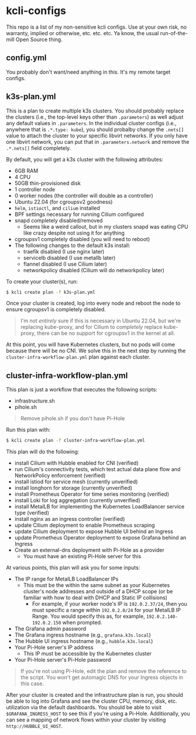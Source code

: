 # kcli-configs

This repo is a list of my non-sensitive kcli configs.  Use at
your own risk, no warranty, implied or otherwise, etc. etc. etc.  Ya
know, the usual run-of-the-mill Open Source thing.

## config.yml

You probably don't want/need anything in this.  It's my remote target
configs.

## k3s-plan.yml

This is a plan to create multiple k3s clusters.  You should probably
replace the clusters (i.e., the top-level keys other than `.parameters`)
as well adjust any default values in `.parameters`.  In the individual
cluster configs (i.e., anywhere that is `.*.type: kube`), you should
probalby change the `.nets[]` value to attach the cluster to your
specific libvirt networks.  If you only have one libvirt network, you
can put that in `.parameters.network` and remove the `.*.nets[]` field
completely.

By default, you will get a k3s cluster with the following attributes:
* 6GB RAM
* 4 CPU
* 50GB thin-provisioned disk
* 1 controller node
* 0 worker nodes (the controller will double as a controller)
* Ubuntu 22.04 (for cgroupsv2 goodness)
* `helm`, `istioctl`, and `cilium` installed
* BPF settings necessary for running Cilium configured
* snapd completely disabled/removed
  * Seems like a weird callout, but in my clusters snapd was eating CPU
    like crazy despite not using it for anything
* cgroupsv1 completely disabled (you will need to reboot)
* The following changes to the default k3s install:
  * traefik disabled (I use nginx later)
  * servicelb disabled (I use metallb later)
  * flannel disabled (I use Cilium later)
  * networkpolicy disabled (Cilium will do networkpolicy later)

To create your cluster(s), run:

```bash
$ kcli create plan -f k3s-plan.yml
```

Once your cluster is created, log into every node and reboot the node to
ensure cgroupsv1 is completely disabled.

> I'm not _entirely_ sure if this is necessary in Ubuntu 22.04, but
> we're replacing kube-proxy, and for Cilium to _completely_ replace
> kube-proxy, there can be no support for cgroupsv1 in the kernel at
> all.

At this point, you will have Kubernetes clusters, but no pods will come
because there will be no CNI.  We solve this in the next step by running
the `cluster-infra-workflow-plan.yml` plan against each cluster.

## cluster-infra-workflow-plan.yml

This plan is just a workflow that executes the following scripts:

* infrastructure.sh
* pihole.sh

> Remove pihole.sh if you don't have Pi-Hole

Run this plan with:

```bash
$ kcli create plan -f cluster-infra-workflow-plan.yml
```

This plan will do the following:

* install Cilium with Hubble enabled for CNI (verified)
* run Cilium's connectivity tests, which test actual data plane flow
  and NetworkPolicy enforcement (verified)
* install istiod for service mesh (currently unverified)
* install longhorn for storage (currently unverified)
* install Prometheus Operator for time series monitoring (verified)
* install Loki for log aggregation (currently unverified)
* install MetalLB for implementing the Kubernetes LoadBalancer service
  type (verified)
* install nginx as an ingress controller (verified)
* update Cilium deployment to enable Prometheus scraping
* update Cilium deployment to expose Hubble UI behind an Ingress
* update Prometheus Operator deployment to expose Grafana behind an
  Ingress
* Create an external-dns deployment with Pi-Hole as a provider
  * You must have an existing Pi-Hole server for this

At various points, this plan will ask you for some inputs:

* The IP range for MetalLB LoadBalancer IPs
  * This must be the within the same subnet as your Kubernetes cluster's
    node addresses and outside of a DHCP scope (or be familiar with how
    to deal with DHCP and Static IP collisions)
    * For example, if your worker node's IP is `192.0.2.37/24`, then you
      must specific a range within `192.0.2.0/24` for your MetalLB IP
      Range.  You would specify this as, for example,
      `192.0.2.140-192.0.2.150` when prompted.
* The Grafana admin password
* The Grafana ingress hostname (e.g., `grafana.k3s.local`)
* The Hubble UI ingress hostname (e.g., `hubble.k3s.local`)
* Your Pi-Hole server's IP address
  * This IP must be accessible by the Kubernetes cluster
* Your Pi-Hole server's Pi-Hole password

> If you're not using Pi-Hole, edit the plan and remove the reference to
> the script.  You won't get automagic DNS for your Ingress objects in
> this case.

After your cluster is created and the infrastructure plan is run, you
should be able to log into Grafana and see the cluster CPU, memory,
disk, etc. utilization via the default dashboards.  You should be able
to visit `$GRAFANA_INGRESS_HOST` to see this if you're using a Pi-Hole.
Additionally, you can see a mapping of network flows within your cluster
by visiting `http://HUBBLE_UI_HOST`.

